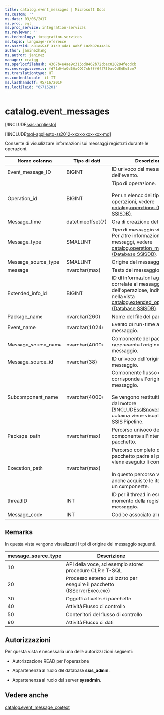```yaml
---
title: catalog.event_messages | Microsoft Docs
ms.custom: ''
ms.date: 03/06/2017
ms.prod: sql
ms.prod_service: integration-services
ms.reviewer: ''
ms.technology: integration-services
ms.topic: language-reference
ms.assetid: a31a654f-31e9-4da1-aabf-182b07848e36
author: janinezhang
ms.author: janinez
manager: craigg
ms.openlocfilehash: 4367b4e4ae9c315bd8462b72cbac020294fecdcb
ms.sourcegitcommit: fd71d04a9d30a9927cbfff645750ac9d5d5e5ee7
ms.translationtype: HT
ms.contentlocale: it-IT
ms.lasthandoff: 05/16/2019
ms.locfileid: "65715201"
---
```

# <a name="catalogeventmessages"></a>catalog.event_messages 

[!INCLUDE[ssis-appliesto](../../includes/ssis-appliesto-ssvrpluslinux-asdb-asdw-xxx.md)]


[!INCLUDE[tsql-appliesto-ss2012-xxxx-xxxx-xxx-md](../../includes/tsql-appliesto-ss2012-xxxx-xxxx-xxx-md.md)]

  Consente di visualizzare informazioni sui messaggi registrati durante le operazioni.  
  
|Nome colonna|Tipo di dati|Descrizione|  
|-----------------|---------------|-----------------|  
|Event_message_ID|BIGINT|ID univoco del messaggio dell'evento.|  
|Operation_id|BIGINT|Tipo di operazione.<br /><br /> Per un elenco dei tipi di operazioni, vedere [catalog.operations &#40;Database SSISDB&#41;](../../integration-services/system-views/catalog-operations-ssisdb-database.md).|  
|Message_time|datetimeoffset(7)|Ora di creazione del messaggio.|  
|Message_type|SMALLINT|Tipo di messaggio visualizzato. Per altre informazioni sui tipi di messaggi, vedere [catalog.operation_messages &#40;Database SSISDB&#41;](../../integration-services/system-views/catalog-operation-messages-ssisdb-database.md).|  
|Message_source_type|SMALLINT|Origine del messaggio.|  
|message|nvarchar(max)|Testo del messaggio.|  
|Extended_info_id|BIGINT|ID di informazioni aggiuntive correlate al messaggio dell'operazione, individuato nella vista [catalog.extended_operation_info &#40;Database SSISDB&#41;](../../integration-services/system-views/catalog-extended-operation-info-ssisdb-database.md).|  
|Package_name|nvarchar(260)|Nome del file del pacchetto.|  
|Event_name|nvarchar(1024)|Evento di run-time associato al messaggio.|  
|Message_source_name|nvarchar(4000)|Componente del pacchetto che rappresenta l'origine del messaggio.|  
|Message_source_id|nvarchar(38)|ID univoco dell'origine del messaggio.|  
|Subcomponent_name|nvarchar(4000)|Componente flusso di dati che corrisponde all'origine del messaggio.<br /><br /> Se vengono restituiti messaggi dal motore [!INCLUDE[ssISnoversion](../../includes/ssisnoversion-md.md)], nella colonna viene visualizzato SSIS.Pipeline.|  
|Package_path|nvarchar(max)|Percorso univoco del componente all'interno del pacchetto.|  
|Execution_path|nvarchar(max)|Percorso completo dal pacchetto padre al punto in cui viene eseguito il componente.<br /><br /> In questo percorso vengono anche acquisite le iterazioni di un componente.|  
|threadID|INT|ID per il thread in esecuzione al momento della registrazione del messaggio.|  
|Message_code|INT|Codice associato al messaggio.|  
  
## <a name="remarks"></a>Remarks  
 In questa vista vengono visualizzati i tipi di origine del messaggio seguenti.  
  
|**message_source_type**|Descrizione|  
|-------------------------------|-----------------|  
|10|API della voce, ad esempio stored procedure CLR e T-SQL|  
|20|Processo esterno utilizzato per eseguire il pacchetto (ISServerExec.exe)|  
|30|Oggetti a livello di pacchetto|  
|40|Attività Flusso di controllo|  
|50|Contenitori del flusso di controllo|  
|60|Attività Flusso di dati|  
  
## <a name="permissions"></a>Autorizzazioni  
 Per questa vista è necessaria una delle autorizzazioni seguenti:  
  
-   Autorizzazione READ per l'operazione  
  
-   Appartenenza al ruolo del database **ssis_admin**.  
  
-   Appartenenza al ruolo del server **sysadmin**.  
  
## <a name="see-also"></a>Vedere anche  
 [catalog.event_message_context](../../integration-services/system-views/catalog-event-message-context.md)  
  
  
